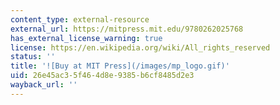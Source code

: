 ```yaml
---
content_type: external-resource
external_url: https://mitpress.mit.edu/9780262025768
has_external_license_warning: true
license: https://en.wikipedia.org/wiki/All_rights_reserved
status: ''
title: '![Buy at MIT Press](/images/mp_logo.gif)'
uid: 26e45ac3-5f46-4d8e-9385-b6cf8485d2e3
wayback_url: ''
---
```

